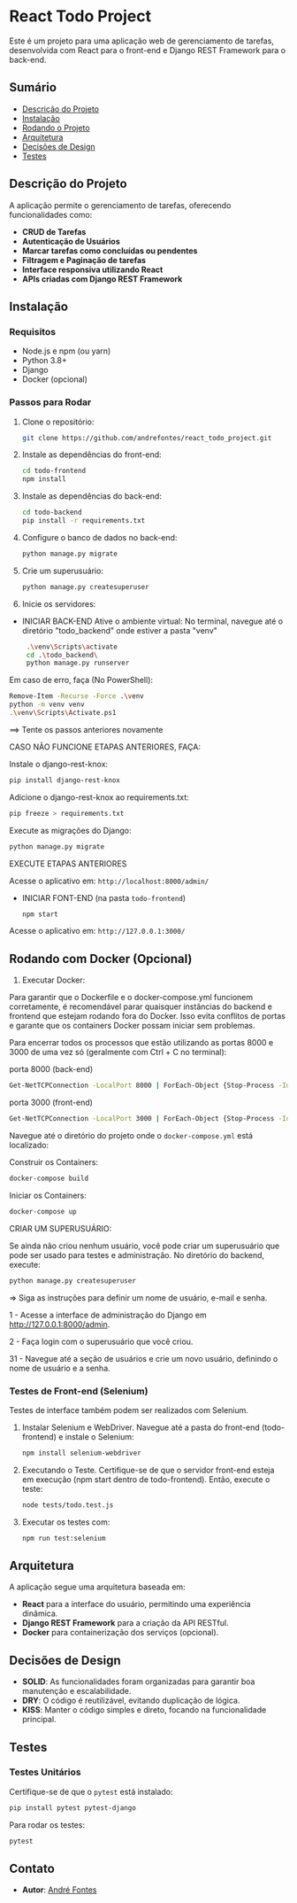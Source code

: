 # React Todo Project

Este é um projeto para uma aplicação web de gerenciamento de tarefas, desenvolvida com React para o front-end e Django REST Framework para o back-end.

## Sumário

- [Descrição do Projeto](#descrição-do-projeto)
- [Instalação](#instalação)
- [Rodando o Projeto](#rodando-o-projeto)
- [Arquitetura](#arquitetura)
- [Decisões de Design](#decisões-de-design)
- [Testes](#testes)

## Descrição do Projeto

A aplicação permite o gerenciamento de tarefas, oferecendo funcionalidades como:

- **CRUD de Tarefas**
- **Autenticação de Usuários**
- **Marcar tarefas como concluídas ou pendentes**
- **Filtragem e Paginação de tarefas**
- **Interface responsiva utilizando React**
- **APIs criadas com Django REST Framework**

## Instalação

### Requisitos

- Node.js e npm (ou yarn)
- Python 3.8+
- Django
- Docker (opcional)

### Passos para Rodar

1. Clone o repositório:

   ```bash
   git clone https://github.com/andrefontes/react_todo_project.git
   ```

2. Instale as dependências do front-end:

   ```bash
   cd todo-frontend
   npm install
   ```

3. Instale as dependências do back-end:

   ```bash
   cd todo-backend
   pip install -r requirements.txt
   ```

4. Configure o banco de dados no back-end:

   ```bash
   python manage.py migrate
   ```

5. Crie um superusuário:

   ```bash
   python manage.py createsuperuser
   ```

6. Inicie os servidores:

- INICIAR BACK-END
  Ative o ambiente virtual:
  No terminal, navegue até o diretório "todo_backend" onde estiver a pasta "venv"

  ```bash
   .\venv\Scripts\activate
   cd .\todo_backend\
   python manage.py runserver
   ```

Em caso de erro, faça (No PowerShell):

   ```bash
   Remove-Item -Recurse -Force .\venv
   python -m venv venv
   .\venv\Scripts\Activate.ps1
   ```
==> Tente os passos anteriores novamente



CASO NÃO FUNCIONE ETAPAS ANTERIORES, FAÇA:

Instale o django-rest-knox:
   ```bash
   pip install django-rest-knox
   ```

Adicione o django-rest-knox ao requirements.txt:
   ```bash
   pip freeze > requirements.txt
   ```

Execute as migrações do Django:
   ```bash
   python manage.py migrate
   ```

EXECUTE ETAPAS ANTERIORES

Acesse o aplicativo em: `http://localhost:8000/admin/`

- INICIAR FONT-END (na pasta `todo-frontend`)
  ```bash
  npm start
  ```

Acesse o aplicativo em: `http://127.0.0.1:3000/`

## Rodando com Docker (Opcional)

1. Executar Docker:

Para garantir que o Dockerfile e o docker-compose.yml funcionem corretamente, é recomendável parar quaisquer instâncias do backend e frontend que estejam rodando fora do Docker. Isso evita conflitos de portas e garante que os containers Docker possam iniciar sem problemas.

Para encerrar todos os processos que estão utilizando as portas 8000 e 3000 de uma vez só (geralmente com Ctrl + C no terminal):

porta 8000 (back-end)

   ```bash
   Get-NetTCPConnection -LocalPort 8000 | ForEach-Object {Stop-Process -Id $_.OwningProcess -Force}
   ```

porta 3000 (front-end)

   ```bash
   Get-NetTCPConnection -LocalPort 3000 | ForEach-Object {Stop-Process -Id $_.OwningProcess -Force}
   ```



Navegue até o diretório do projeto onde o `docker-compose.yml` está localizado:

Construir os Containers:
   ```bash
   docker-compose build
   ```

Iniciar os Containers:
   ```bash
   docker-compose up
   ```


CRIAR UM SUPERUSUÁRIO:

Se ainda não criou nenhum usuário, você pode criar um superusuário que pode ser usado para testes e administração. No diretório do backend, execute:

   ```bash
   python manage.py createsuperuser
   ```
=> Siga as instruções para definir um nome de usuário, e-mail e senha.

1 - Acesse a interface de administração do Django em http://127.0.0.1:8000/admin.

2 - Faça login com o superusuário que você criou.

31 - Navegue até a seção de usuários e crie um novo usuário, definindo o nome de usuário e a senha.



### Testes de Front-end (Selenium)

Testes de interface também podem ser realizados com Selenium.

1. Instalar Selenium e WebDriver. 
Navegue até a pasta do front-end (todo-frontend) e instale o Selenium:

   ```bash
   npm install selenium-webdriver
   ```

2. Executando o Teste. 
Certifique-se de que o servidor front-end esteja em execução (npm start dentro de todo-frontend). Então, execute o teste:

   ```bash
   node tests/todo.test.js
   ```

2. Executar os testes com:

   ```bash
   npm run test:selenium
   ```


## Arquitetura

A aplicação segue uma arquitetura baseada em:

- **React** para a interface do usuário, permitindo uma experiência dinâmica.
- **Django REST Framework** para a criação da API RESTful.
- **Docker** para containerização dos serviços (opcional).

## Decisões de Design

- **SOLID**: As funcionalidades foram organizadas para garantir boa manutenção e escalabilidade.
- **DRY**: O código é reutilizável, evitando duplicação de lógica.
- **KISS**: Manter o código simples e direto, focando na funcionalidade principal.

## Testes

### Testes Unitários

Certifique-se de que o `pytest` está instalado:

   ```bash
   pip install pytest pytest-django
   ```

Para rodar os testes:

   ```bash
   pytest
   ```



## Contato

- **Autor**: [André Fontes](https://github.com/andrefontes)
